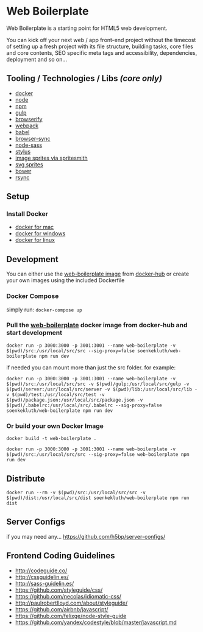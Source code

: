 # Web Boilerplate

Web Boilerplate is a starting point for HTML5 web development.

You can kick off your next web / app front-end project without the timecost of setting up a fresh project with its file structure, building tasks, core files and core contents, SEO specific meta tags and accessibility, dependencies, deployment and so on...

## Tooling / Technologies / Libs *(core only)*

- [docker](http://docker.com)
- [node](http://nodejs.com)
- [npm](https://www.npmjs.com/) 
- [gulp](http://gulpjs.com)
- [browserify](http://browserify.org)
- [webpack](https://webpack.github.io) 
- [babel](https://babeljs.io)
- [browser-sync](http://www.browsersync.io)
- [node-sass](https://github.com/sass/node-sass)
- [stylus](https://learnboost.github.io/stylus)
- [image sprites via spritesmith](https://github.com/Ensighten/spritesmith)
- [svg sprites](https://github.com/Ensighten/spritesmith)
- [bower](http://bower.io)
- [rsync](https://github.com/jedrichards/rsyncwrapper)

## Setup

### Install Docker

- [docker for mac](https://docs.docker.com/docker-for-mac)
- [docker for windows](https://docs.docker.com/docker-for-windows)
- [docker for linux](https://docs.docker.com/engine/installation/linux)

## Development

You can either use the [web-boilerplate image](https://hub.docker.com/r/soenkekluth/web-boilerplate/) from [docker-hub](https://hub.docker.com/) or create your own images using the included Dockerfile

### Docker Compose
simply run:
`docker-compose up`

### Pull the [web-boilerplate](https://hub.docker.com/r/soenkekluth/web-boilerplate/) docker image from docker-hub and start development
`docker run -p 3000:3000 -p 3001:3001 --name web-boilerplate -v $(pwd)/src:/usr/local/src/src --sig-proxy=false soenkekluth/web-boilerplate npm run dev`

if needed you can mount more than just the src folder. for example:

`docker run -p 3000:3000 -p 3001:3001 --name web-boilerplate -v $(pwd)/src:/usr/local/src/src -v $(pwd)/gulp:/usr/local/src/gulp -v $(pwd)/server:/usr/local/src/server -v $(pwd)/lib:/usr/local/src/lib -v $(pwd)/test:/usr/local/src/test -v $(pwd)/package.json:/usr/local/src/package.json -v $(pwd)/.babelrc:/usr/local/src/.babelrc --sig-proxy=false soenkekluth/web-boilerplate npm run dev`

### Or build your own Docker Image
`docker build -t web-boilerplate .`

`docker run -p 3000:3000 -p 3001:3001 --name web-boilerplate -v $(pwd)/src:/usr/local/src/src --sig-proxy=false web-boilerplate npm run dev`

## Distribute
`docker run --rm -v $(pwd)/src:/usr/local/src/src -v $(pwd)/dist:/usr/local/src/dist soenkekluth/web-boilerplate npm run dist`



## Server Configs

if you may need any...
<https://github.com/h5bp/server-configs/>


## Frontend Coding Guidelines

* <http://codeguide.co/>
* <http://cssguidelin.es/>
* <http://sass-guidelin.es/>
* <https://github.com/styleguide/css/>
* <https://github.com/necolas/idiomatic-css/>
* <http://paulrobertlloyd.com/about/styleguide/>
* <https://github.com/airbnb/javascript/>
* <https://github.com/felixge/node-style-guide>
* <https://github.com/yandex/codestyle/blob/master/javascript.md>



